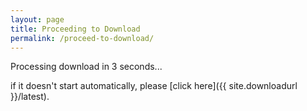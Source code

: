 ```yaml
---
layout: page
title: Proceeding to Download
permalink: /proceed-to-download/
---
```


<div markdown="1" class="center" style="height:300px">

Processing download in 3 seconds...

if it doesn't start automatically, please [click here]({{ site.downloadurl }}/latest).

</div>

<script>
proceedToDownloadDelayed()
</script>